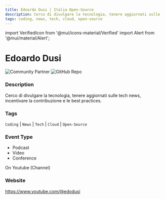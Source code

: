 ```yaml
---
title: Edoardo Dusi | Italia Open-Source
description: Cerco di divulgare la tecnologia, tenere aggiornati sulle tech news, incentivare la contribuzione e le best practices.
tags: coding, news, tech, cloud, open-source
---
```

        

import VerifiedIcon from '@mui/icons-material/Verified'
import Alert from '@mui/material/Alert';

# Edoardo Dusi <VerifiedIcon color="primary"/>


![Community Partner](https://img.shields.io/static/v1?label=community&message=partner&color=blue) ![GitHub Repo](https://img.shields.io/static/v1?label=category&message=communities&color=green)

### Description

Cerco di divulgare la tecnologia, tenere aggiornati sulle tech news, incentivare la contribuzione e le best practices.

### Tags

`Coding` | `News` | `Tech` | `Cloud` | `Open-Source`

### Event Type

- Podcast
- Video
- Conference

On Youtube (Channel)

### Website

https://www.youtube.com/@edodusi